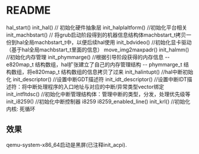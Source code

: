 # README
hal_start()
    init_hal()    // 初始化硬件抽象层
        init_halplaltform()    //初始化平台相关
            init_machbstart()    // 将grub启动阶段得到的机器信息结构体machbstart_t拷贝一份到hal全局machbstart_t中，以便后续hal使用
            init_bdvideo()    //初始化显卡驱动（基于hal全局machbstart_t里面的信息）
        move_img2maxpadr()
        init_halmm()    //初始化内存管理
            init_phymmarge()  //根据引导阶段获得的内存信息 -- e820map_t 结构数组，hal扩张建立了自己的内存管理结构 -- phymmarge_t 结构数组，将e820map_t 结构数组的信息拷贝了过来
        init_halintupt()    //hal中断初始化
            init_descriptor()    //设置中断GDT描述符
            init_idt_descriptor()    //设置中断IDT描述符：将中断处理程序的入口地址与对应的中断/异常类型vector绑定
            init_intfltdsc()    //初始化中断管理结构体：管理中断的类型，分发，处理优先级等
            init_i8259()    //初始化中断控制器 i8259
            i8259_enabled_line()
    init_krl()    //初始化内核: 死循环

## 效果
qemu-system-x86_64启动是黑屏(已注释init_acpi).